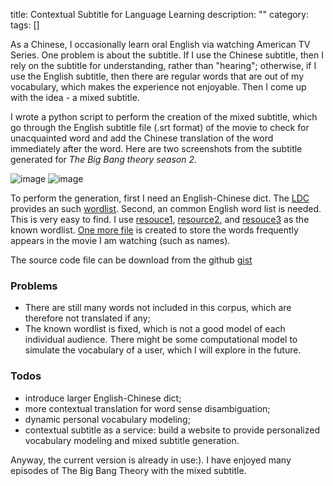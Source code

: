 title: Contextual Subtitle for Language Learning
description: ""
category:
tags: []


As a Chinese, I occasionally learn oral English via watching American TV
Series. One problem is about the subtitle. If I use the Chinese
subtitle, then I rely on the subtitle for understanding, rather than
"hearing"; otherwise, if I use the English subtitle, then there are
regular words that are out of my vocabulary, which makes the experience
not enjoyable. Then I come up with the idea - a mixed subtitle.

I wrote a python script to perform the creation of the mixed subtitle,
which go through the English subtitle file (.srt format) of the movie to
check for unacquainted word and add the Chinese translation of the word
immediately after the word. Here are two screenshots from the subtitle
generated for *The Big Bang theory season 2*.

![image](http://hanxiaogang.com/site_media/static/images/posts/movie1.jpg)
![image](http://hanxiaogang.com/site_media/static/images/posts/movie2.jpg)

To perform the generation, first I need an English-Chinese dict. The
[LDC](http://projects.ldc.upenn.edu/Chinese/) provides an such
[wordlist](http://www.ldc.upenn.edu/Projects/Chinese/docs/ldc_ec_dict.2.0.txt).
Second, an common English word list is needed. This is very easy to
find. I use
[resouce1](http://blog.hanxiaogang.com/blog/2012/02/29/media/aghjb2RpbmdhaXINCxIFTWVkaWEYwdECDA/known.txt),
[resource2](http://blog.hanxiaogang.com/blog/2012/02/29/media/aghjb2RpbmdhaXINCxIFTWVkaWEYorICDA/known3000.txt),
and
[resouce3](http://blog.hanxiaogang.com/blog/2012/02/29/media/aghjb2RpbmdhaXINCxIFTWVkaWEYqdkCDA/knownVOA.txt)
as the known wordlist. [One more
file](http://blog.hanxiaogang.com/blog/2012/02/29/media/aghjb2RpbmdhaXINCxIFTWVkaWEYkeECDA/local.txt)
is created to store the words frequently appears in the movie I am
watching (such as names).

The source code file can be download from the github
[gist](http://gist.github.com/647077)

### Problems

-   There are still many words not included in this corpus, which are
    therefore not translated if any;
-   The known wordlist is fixed, which is not a good model of each
    individual audience. There might be some computational model to
    simulate the vocabulary of a user, which I will explore in the
    future.

### Todos

-   introduce larger English-Chinese dict;
-   more contextual translation for word sense disambiguation;
-   dynamic personal vocabulary modeling;
-   contextual subtitle as a service: build a website to provide
    personalized vocabulary modeling and mixed subtitle generation.

Anyway, the current version is already in use:). I have enjoyed many
episodes of The Big Bang Theory with the mixed subtitle.

